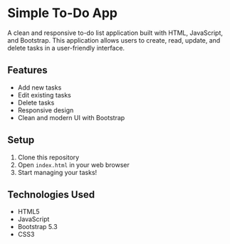 # Simple To-Do App

A clean and responsive to-do list application built with HTML, JavaScript, and Bootstrap. This application allows users to create, read, update, and delete tasks in a user-friendly interface.

## Features

- Add new tasks
- Edit existing tasks
- Delete tasks
- Responsive design
- Clean and modern UI with Bootstrap

## Setup

1. Clone this repository
2. Open `index.html` in your web browser
3. Start managing your tasks!

## Technologies Used

- HTML5
- JavaScript
- Bootstrap 5.3
- CSS3 
